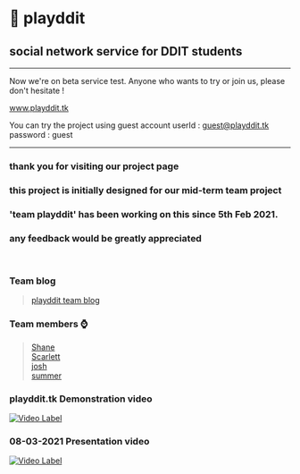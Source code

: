 # 📱 playddit
## social network service for DDIT students

<hr>
Now we're on beta service test. Anyone who wants to try or join us, please don't hesitate ! 

www.playddit.tk

You can try the project using guest account
userId : guest@playddit.tk   
password : guest   
<hr>

### thank you for visiting our project page
### this project is initially designed for our mid-term team project
### 'team playddit' has been working on this since 5th Feb 2021.
### any feedback would be greatly appreciated
<br>

### Team blog
>[playddit team blog](./teamBlog/teamblog.md)
### Team members ⌚️
>[Shane](https://github.com/Shane-Park)   
>[Scarlett](https://github.com/Scarl-ett)   
>[josh](https://github.com/JeonghoonWon)   
>[summer](https://github.com/5UMMER)   

### playddit.tk Demonstration video
[![Video Label](http://img.youtube.com/vi/gp4PaVysbNw/maxresdefault.jpg)](https://youtu.be/gp4PaVysbNw) 

### 08-03-2021 Presentation video
[![Video Label](http://img.youtube.com/vi/S1e29gxoSLQ/maxresdefault.jpg)](https://youtu.be/S1e29gxoSLQ) 
